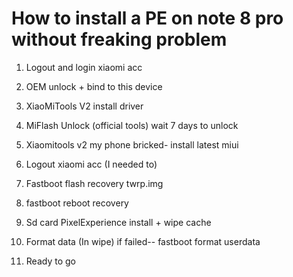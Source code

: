 # How to install a PE on note 8 pro without freaking problem

1.  Logout and login xiaomi acc

2.  OEM unlock + bind to this device

3.  XiaoMiTools V2 install driver

4.  MiFlash Unlock (official tools) wait 7 days to unlock

5.  Xiaomitools v2 my phone bricked- install latest miui

6.  Logout xiaomi acc (I needed to)

7.  Fastboot flash recovery twrp.img

8.  fastboot reboot recovery

9.  Sd card PixelExperience install + wipe cache

10. Format data (In wipe) if failed\-- fastboot format userdata

11. Ready to go
